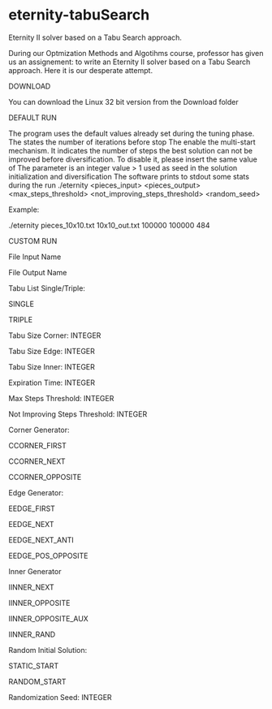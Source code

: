 eternity-tabuSearch
===================

Eternity II solver based on a Tabu Search approach.

During our Optmization Methods and Algotihms course, professor has given us an assignement: to write an Eternity II solver based on a Tabu Search approach. Here it is our desperate attempt.

DOWNLOAD

You can download the Linux 32 bit version from the Download folder

DEFAULT RUN

The program uses the default values already set during the tuning phase.
The states the number of iterations before stop
The enable the multi-start mechanism. It indicates the number of steps the best solution can not be improved before diversification. To disable it, please insert the same value of
The parameter is an integer value > 1 used as seed in the solution initialization and diversification
The software prints to stdout some stats during the run
./eternity <pieces_input> <pieces_output> <max_steps_threshold> <not_improving_steps_threshold> <random_seed>

Example:

./eternity pieces_10x10.txt 10x10_out.txt 100000 100000 484

CUSTOM RUN

File Input Name

File Output Name

Tabu List Single/Triple:

SINGLE

TRIPLE

Tabu Size Corner: INTEGER

Tabu Size Edge: INTEGER

Tabu Size Inner: INTEGER

Expiration Time: INTEGER

Max Steps Threshold: INTEGER

Not Improving Steps Threshold: INTEGER

Corner Generator:

CCORNER_FIRST

CCORNER_NEXT

CCORNER_OPPOSITE

Edge Generator:

EEDGE_FIRST

EEDGE_NEXT

EEDGE_NEXT_ANTI

EEDGE_POS_OPPOSITE

Inner Generator

IINNER_NEXT

IINNER_OPPOSITE

IINNER_OPPOSITE_AUX

IINNER_RAND

Random Initial Solution:

STATIC_START

RANDOM_START

Randomization Seed: INTEGER
